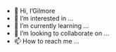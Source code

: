 - 👋 Hi, I’Gilmore
- 👀 I’m interested in ...
- 🌱 I’m currently learning ...
- 💞️ I’m looking to collaborate on ...
- 📫 How to reach me ...



<!---
John Gilmore a ✨ special ✨ repository because its `README.md` (this file) appears on your GitHub profile.
You can click the Preview link to take a look at your changes.
--->
